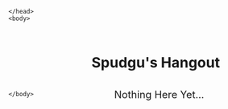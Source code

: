 <!DOCTYPE html>
<html>
    <head>
    <style>h1 {
    position:relative;
    left:165px;
    top:25px;
    }
        p {position:relative;
    left:210px;
    top:40px;
            font-size:20px;
        }
    </style>
        
    </head>
    <body>

  <h1>Spudgu's Hangout</h1>
    <p>Nothing Here Yet...</p>

    </body>
</html>
